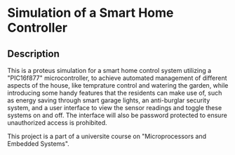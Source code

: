 # Simulation of a Smart Home Controller

## Description

This is a proteus simulation for a smart home control system utilizing a "PIC16f877" microcontroller, to achieve automated management of different aspects of the house, like temprature control and watering the garden, while introducing some handy features that the residents can make use of, such as energy saving through smart garage lights, an anti-burglar security system, and a user interface to view the sensor readings and toggle these systems on and off. The interface will also be password protected to ensure unauthorized access is prohibited.

This project is a part of a universite course on "Microprocessors and Embedded Systems".
